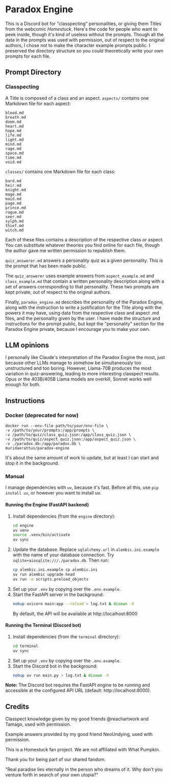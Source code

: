 # Paradox Engine

This is a Discord bot for "classpecting" personalities, or giving them Titles from the webcomic _Homestuck_. Here's the code for people who want to peek inside, though it's kind of useless without the prompts. Though all the data in the prompts was used with permission, out of respect to the original authors, I chose not to make the character example prompts public. I preserved the directory structure so you could theoretically write your own prompts for each file.

## Prompt Directory

### Classpecting

A Title is composed of a class and an aspect. `aspects/` contains one Markdown file for each aspect:

```
blood.md
breath.md
doom.md
heart.md
hope.md
life.md
light.md
mind.md
rage.md
space.md
time.md
void.md
```

`classes/` contains one Markdown file for each class:

```
bard.md
heir.md
knight.md
mage.md
maid.md
page.md
prince.md
rogue.md
seer.md
sylph.md
thief.md
witch.md
```

Each of these files contains a description of the respective class or aspect. You can substitute whatever theories you find online for each file, though the author gave me written permission to republish them.

`quiz_answerer.md` answers a personality quiz as a given personality. This is the prompt that has been made public.

The `quiz_answerer` uses example answers from `aspect_example.md` and `class_example.md` that contain a written personality description along with a set of answers corresponding to that personality. These two prompts are kept private, out of respect to the original authors.

Finally, `paradox_engine.md` describes the personality of the Paradox Engine, along with the instruction to write a justification for the Title along with the powers it may have, using data from the respective class and aspect .md files, and the personality given by the user. I have made the structure and instructions for the prompt public, but kept the "personality" section for the Paradox Engine private, because I encourage you to make your own.

## LLM opinions

I personally like Claude's interpretation of the Paradox Engine the most, just because other LLMs manage to somehow be simultaneously too unstructured and too boring. However, Llama-70B produces the most variation in quiz-answering, leading to more interesting classpect results. Opus or the 403B/405B Llama models are overkill, Sonnet works well enough for both.

## Instructions

### Docker (deprecated for now)

```
docker run --env-file path/to/your/env-file \
-v /path/to/your/prompts:/app/prompts \
-v /path/to/quiz/class_quiz.json:/app/class_quiz.json \
-v /path/to/quiz/aspect_quiz.json:/app/aspect_quiz.json \
-v ./paradox.db:/app/paradox.db \
muridaerattus/paradox-engine
```

It's about the same amount of work to update, but at least I can start and stop it in the background.

### Manual

I manage dependencies with `uv`, because it's fast. Before all this, use `pip install uv`, or however you want to install uv.

#### Running the Engine (FastAPI backend)

1. Install dependencies (from the `engine` directory):
    ```bash
    cd engine
    uv venv
    source .venv/bin/activate
    uv sync
    ```
2. Update the database. Replace `sqlalchemy.url` in `alembic.ini.example` with the name of your database connection. Try `sqlite+aiosqlite:///./paradox.db`. Then run:
    ```bash
    cp alembic.ini.example cp alembic.ini
    uv run alembic upgrade head
    uv run -m scripts.preload_objects
    ```
3. Set up your `.env` by copying over the `.env.example`.
4. Start the FastAPI server in the background:
    ```bash
    nohup uvicorn main:app --reload > log.txt & disown -h
    ```
   By default, the API will be available at http://localhost:8000

#### Running the Terminal (Discord bot)

1. Install dependencies (from the `terminal` directory):
    ```bash
    cd terminal
    uv sync
    ```
2. Set up your `.env` by copying over the `.env.example`.
3. Start the Discord bot in the background:
    ```bash
    nohup uv run main.py > log.txt & disown -h
    ```

**Note:** The Discord bot requires the FastAPI engine to be running and accessible at the configured API URL (default: http://localhost:8000).

## Credits

Classpect knowledge given by my good friends @reachartwork and Tamago, used with permission.

Example answers provided by my good friend NeoUndying, used with permission.

This is a Homestuck fan project. We are not affiliated with What Pumpkin.

Thank you for being part of our shared fandom.

"Real paradise lies eternally in the person who dreams of it. Why don't you venture forth in search of your own utopia?"